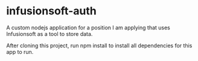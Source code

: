 # infusionsoft-auth
A custom nodejs application for a position I am applying that uses Infusionsoft as a tool to store data.

After cloning this project, run npm install to install all dependencies for this app to run.
